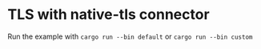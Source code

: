 # TLS with native-tls connector

Run the example with `cargo run --bin default` or `cargo run --bin custom`
